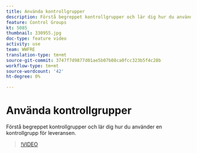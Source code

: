 ```yaml
---
title: Använda kontrollgrupper
description: Förstå begreppet kontrollgrupper och lär dig hur du använder en kontrollgrupp för leveransen.
feature: Control Groups
kt: 5085
thumbnail: 330955.jpg
doc-type: feature video
activity: use
team: WWFRE
translation-type: tm+mt
source-git-commit: 3747f7d9877d01ae5b07b08ca0fcc323b5f4c28b
workflow-type: tm+mt
source-wordcount: '42'
ht-degree: 0%

---
```



# Använda kontrollgrupper

Förstå begreppet kontrollgrupper och lär dig hur du använder en kontrollgrupp för leveransen.

>[!VIDEO](https://video.tv.adobe.com/v/330955?quality=12)
